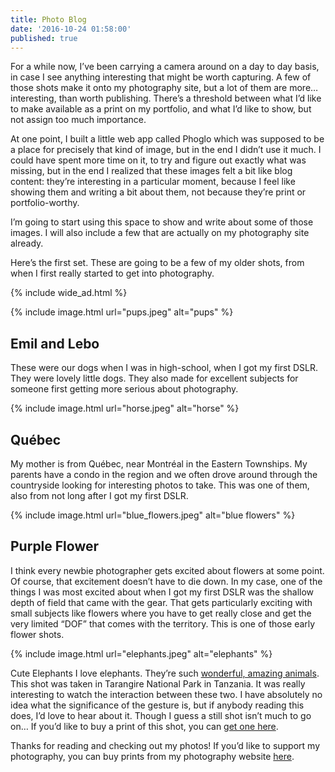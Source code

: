 ```yaml
---
title: Photo Blog
date: '2016-10-24 01:58:00'
published: true
---
```


For a while now, I’ve been carrying a camera around on a day to day basis, in case I see anything interesting that might be worth capturing. A few of those shots make it onto my photography site, but a lot of them are more… interesting, than worth publishing. There’s a threshold between what I’d like to make available as a print on my portfolio, and what I’d like to show, but not assign too much importance.

At one point, I built a little web app called Phoglo which was supposed to be a place for precisely that kind of image, but in the end I didn’t use it much. I could have spent more time on it, to try and figure out exactly what was missing, but in the end I realized that these images felt a bit like blog content: they’re interesting in a particular moment, because I feel like showing them and writing a bit about them, not because they’re print or portfolio-worthy.

I’m going to start using this space to show and write about some of those images. I will also include a few that are actually on my photography site already.

Here’s the first set. These are going to be a few of my older shots, from when I first really started to get into photography.

{% include wide_ad.html %}

{% include image.html url="pups.jpeg" alt="pups" %}

## Emil and Lebo

These were our dogs when I was in high-school, when I got my first DSLR. They were lovely little dogs. They also made for excellent subjects for someone first getting more serious about photography.

{% include image.html url="horse.jpeg" alt="horse" %}

## Québec

My mother is from Québec, near Montréal in the Eastern Townships. My parents have a condo in the region and we often drove around through the countryside looking for interesting photos to take. This was one of them, also from not long after I got my first DSLR.

{% include image.html url="blue_flowers.jpeg" alt="blue flowers" %}

## Purple Flower

I think every newbie photographer gets excited about flowers at some point. Of course, that excitement doesn’t have to die down. In my case, one of the things I was most excited about when I got my first DSLR was the shallow depth of field that came with the gear. That gets particularly exciting with small subjects like flowers where you have to get really close and get the very limited “DOF” that comes with the territory. This is one of those early flower shots.

{% include image.html url="elephants.jpeg" alt="elephants" %}

Cute Elephants
I love elephants. They’re such [wonderful, amazing animals](http://savetheelephants.org/). This shot was taken in Tarangire National Park in Tanzania. It was really interesting to watch the interaction between these two. I have absolutely no idea what the significance of the gesture is, but if anybody reading this does, I’d love to hear about it. Though I guess a still shot isn’t much to go on… If you’d like to buy a print of this shot, you can [get one here](http://photography.raphaeltm.com/Wildlife/i-jt62wsZ/buy).

Thanks for reading and checking out my photos! If you’d like to support my photography, you can buy prints from my photography website [here](http://photography.raphaeltm.com/).
